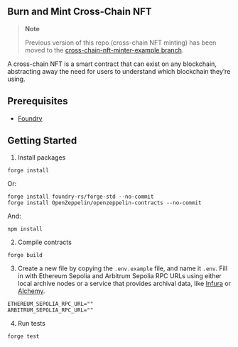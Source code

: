 ## Burn and Mint Cross-Chain NFT

> **Note**
>
> Previous version of this repo (cross-chain NFT minting) has been moved to the [cross-chain-nft-minter-example branch](https://github.com/smartcontractkit/ccip-cross-chain-nft/tree/cross-chain-nft-minter-example).

A cross-chain NFT is a smart contract that can exist on any blockchain, abstracting away the need for users to understand which blockchain they’re using.

## Prerequisites

-   [Foundry](https://book.getfoundry.sh/getting-started/installation)

## Getting Started

1. Install packages

```
forge install
```

Or:

```
forge install foundry-rs/forge-std --no-commit
forge install OpenZeppelin/openzeppelin-contracts --no-commit
```

And:

```
npm install
```

2. Compile contracts

```
forge build
```

3. Create a new file by copying the `.env.example` file, and name it `.env`. Fill in with Ethereum Sepolia and Arbitrum Sepolia RPC URLs using either local archive nodes or a service that provides archival data, like [Infura](https://infura.io/) or [Alchemy](https://alchemy.com/).

```
ETHEREUM_SEPOLIA_RPC_URL=""
ARBITRUM_SEPOLIA_RPC_URL=""
```

4. Run tests

```
forge test
```
